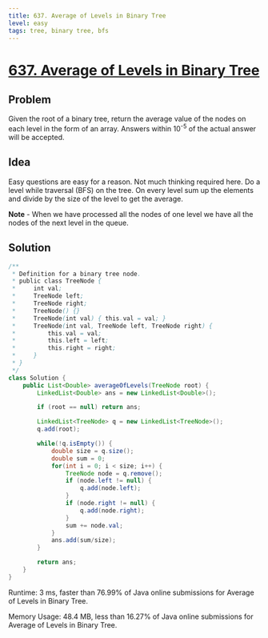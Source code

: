 ```yaml
---
title: 637. Average of Levels in Binary Tree
level: easy
tags: tree, binary tree, bfs
---
```


# [637. Average of Levels in Binary Tree](https://leetcode.com/problems/average-of-levels-in-binary-tree/)

## Problem

Given the root of a binary tree, return the average value of the nodes on each level in the form of an array. Answers within 10<sup>-5</sup> of the actual answer will be accepted.

## Idea

Easy questions are easy for a reason. Not much thinking required here. Do a level while traversal (BFS) on the tree. On every level sum up the elements and divide by the size of the level to get the average.

**Note** - When we have processed all the nodes of one level we have all the nodes of the next level in the queue.

## Solution

```java
/**
 * Definition for a binary tree node.
 * public class TreeNode {
 *     int val;
 *     TreeNode left;
 *     TreeNode right;
 *     TreeNode() {}
 *     TreeNode(int val) { this.val = val; }
 *     TreeNode(int val, TreeNode left, TreeNode right) {
 *         this.val = val;
 *         this.left = left;
 *         this.right = right;
 *     }
 * }
 */
class Solution {
    public List<Double> averageOfLevels(TreeNode root) {
        LinkedList<Double> ans = new LinkedList<Double>();

        if (root == null) return ans;

        LinkedList<TreeNode> q = new LinkedList<TreeNode>();
        q.add(root);

        while(!q.isEmpty()) {
            double size = q.size();
            double sum = 0;
            for(int i = 0; i < size; i++) {
                TreeNode node = q.remove();
                if (node.left != null) {
                    q.add(node.left);
                }
                if (node.right != null) {
                    q.add(node.right);
                }
                sum += node.val;
            }
            ans.add(sum/size);
        }

        return ans;
    }
}
```

Runtime: 3 ms, faster than 76.99% of Java online submissions for Average of Levels in Binary Tree.

Memory Usage: 48.4 MB, less than 16.27% of Java online submissions for Average of Levels in Binary Tree.
